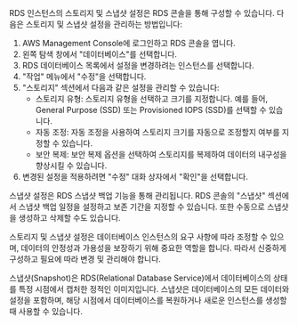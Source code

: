 RDS 인스턴스의 스토리지 및 스냅샷 설정은 RDS 콘솔을 통해 구성할 수 있습니다. 다음은 스토리지 및 스냅샷 설정을 관리하는 방법입니다:

1. AWS Management Console에 로그인하고 RDS 콘솔을 엽니다.
2. 왼쪽 탐색 창에서 "데이터베이스"를 선택합니다.
3. RDS 데이터베이스 목록에서 설정을 변경하려는 인스턴스를 선택합니다.
4. "작업" 메뉴에서 "수정"을 선택합니다.
5. "스토리지" 섹션에서 다음과 같은 설정을 관리할 수 있습니다:
   - 스토리지 유형: 스토리지 유형을 선택하고 크기를 지정합니다. 예를 들어, General Purpose (SSD) 또는 Provisioned IOPS (SSD)를 선택할 수 있습니다.
   - 자동 조정: 자동 조정을 사용하여 스토리지 크기를 자동으로 조정할지 여부를 지정할 수 있습니다.
   - 보안 복제: 보안 복제 옵션을 선택하여 스토리지를 복제하여 데이터의 내구성을 향상시킬 수 있습니다.
6. 변경된 설정을 적용하려면 "수정" 대화 상자에서 "확인"을 선택합니다.

스냅샷 설정은 RDS 스냅샷 백업 기능을 통해 관리됩니다. RDS 콘솔의 "스냅샷" 섹션에서 스냅샷 백업 일정을 설정하고 보존 기간을 지정할 수 있습니다. 또한 수동으로 스냅샷을 생성하고 삭제할 수도 있습니다.

스토리지 및 스냅샷 설정은 데이터베이스 인스턴스의 요구 사항에 따라 조정할 수 있으며, 데이터의 안정성과 가용성을 보장하기 위해 중요한 역할을 합니다. 따라서 신중하게 구성하고 필요에 따라 변경 및 관리해야 합니다.

스냅샷(Snapshot)은 RDS(Relational Database Service)에서 데이터베이스의 상태를 특정 시점에서 캡처한 정적인 이미지입니다. 스냅샷은 데이터베이스의 모든 데이터와 설정을 포함하며, 해당 시점에서 데이터베이스를 복원하거나 새로운 인스턴스를 생성할 때 사용할 수 있습니다.

